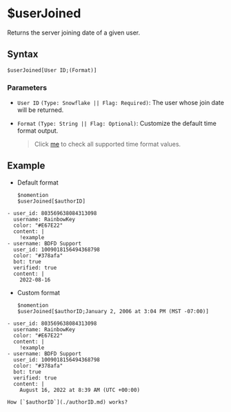 # $userJoined
Returns the server joining date of a given user.

## Syntax
```
$userJoined[User ID;(Format)]
```

### Parameters
- `User ID` `(Type: Snowflake || Flag: Required)`: The user whose join date will be returned.
- `Format` `(Type: String || Flag: Optional)`: Customize the default time format output.

   > Click [me](../resources/timeFormat.md) to check all supported time format values.

## Example
- Default format
   ```
   $nomention
   $userJoined[$authorID]
   ```

``` discord yaml
- user_id: 803569638084313098
  username: RainbowKey
  color: "#E67E22"
  content: |
    !example
- username: BDFD Support
  user_id: 1009018156494368798
  color: "#378afa"
  bot: true
  verified: true
  content: |
    2022-08-16
```

- Custom format
   ```
   $nomention
   $userJoined[$authorID;January 2, 2006 at 3:04 PM (MST -07:00)]
   ```

``` discord yaml
- user_id: 803569638084313098
  username: RainbowKey
  color: "#E67E22"
  content: |
    !example
- username: BDFD Support
  user_id: 1009018156494368798
  color: "#378afa"
  bot: true
  verified: true
  content: |
    August 16, 2022 at 8:39 AM (UTC +00:00)
```

```admonish question title="What is this?"
How [`$authorID`](./authorID.md) works?
```
